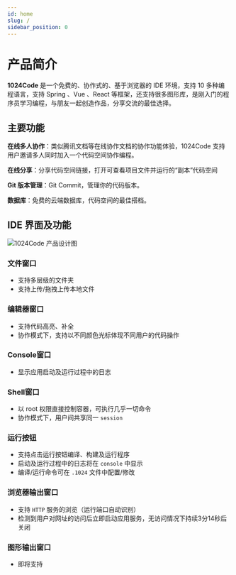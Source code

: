 ```yaml
---
id: home
slug: /
sidebar_position: 0
---
```

# 产品简介

 **1024Code** 是一个免费的、协作式的、基于浏览器的 IDE 环境，支持 10 多种编程语言，支持 Spring 、Vue 、React 等框架，还支持很多图形库，是刚入门的程序员学习编程，与朋友一起创造作品，分享交流的最佳选择。

## 主要功能


**在线多人协作**：类似腾讯文档等在线协作文档的协作功能体验，1024Code 支持用户邀请多人同时加入一个代码空间协作编程。


**在线分享**：分享代码空间链接，打开可查看项目文件并运行的“副本”代码空间


**Git 版本管理**：Git Commit，管理你的代码版本。


**数据库**：免费的云端数据库，代码空间的最佳搭档。


##  IDE 界面及功能
![1024Code 产品设计图](https://1024-staging-1258723534.cos.ap-guangzhou.myqcloud.com/doc_assets/3261657782484_.pic_hd.jpg)

### **文件窗口**

* 支持多层级的文件夹
* 支持上传/拖拽上传本地文件

### **编辑器窗口**

* 支持代码高亮、补全
* 协作模式下，支持以不同颜色光标体现不同用户的代码操作

### **Console窗口**

- 显示应用启动及运行过程中的日志

### **Shell窗口**

* 以 root 权限直接控制容器，可执行几乎一切命令
* 协作模式下，用户间共享同一 `session`

### **运行按钮**

* 支持点击运行按钮编译、构建及运行程序
* 启动及运行过程中的日志将在 `console` 中显示
* 编译/运行命令可在 `.1024` 文件中配置/修改

### **浏览器输出窗口**

* 支持 `HTTP` 服务的浏览（运行端口自动识别）
* 检测到用户对网址的访问后立即启动应用服务，无访问情况下持续3分14秒后关闭


### **图形输出窗口**

* 即将支持
